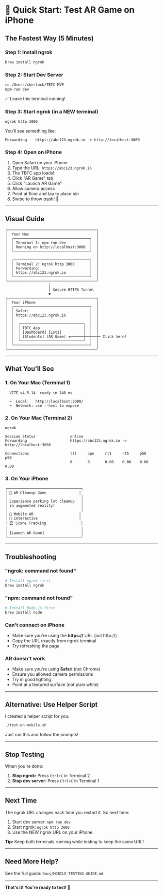 # 📱 Quick Start: Test AR Game on iPhone

## The Fastest Way (5 Minutes)

### Step 1: Install ngrok
```bash
brew install ngrok
```

### Step 2: Start Dev Server
```bash
cd /Users/sherlock/TBTC-MVP
npm run dev
```
✅ Leave this terminal running!

### Step 3: Start ngrok (in a NEW terminal)
```bash
ngrok http 3000
```

You'll see something like:
```
Forwarding    https://abc123.ngrok.io -> http://localhost:3000
```

### Step 4: Open on iPhone
1. Open Safari on your iPhone
2. Type the URL: `https://abc123.ngrok.io`
3. The TBTC app loads!
4. Click "AR Game" tab
5. Click "Launch AR Game"
6. Allow camera access
7. Point at floor and tap to place bin
8. Swipe to throw trash! 🎯

---

## Visual Guide

```
┌─────────────────────────────────────────┐
│  Your Mac                               │
│  ┌───────────────────────────────────┐  │
│  │ Terminal 1: npm run dev           │  │
│  │ Running on http://localhost:3000  │  │
│  └───────────────────────────────────┘  │
│                                         │
│  ┌───────────────────────────────────┐  │
│  │ Terminal 2: ngrok http 3000       │  │
│  │ Forwarding:                       │  │
│  │ https://abc123.ngrok.io           │  │
│  └───────────────────────────────────┘  │
└─────────────────────────────────────────┘
                    │
                    │ Secure HTTPS Tunnel
                    ▼
┌─────────────────────────────────────────┐
│  Your iPhone                            │
│  ┌───────────────────────────────────┐  │
│  │ Safari                            │  │
│  │ https://abc123.ngrok.io           │  │
│  │                                   │  │
│  │  ┌─────────────────────────────┐  │  │
│  │  │ TBTC App                    │  │  │
│  │  │ [Dashboard] [Lots]          │  │  │
│  │  │ [Students] [AR Game] ◄──────┼──┼──┼─ Click here!
│  │  └─────────────────────────────┘  │  │
│  └───────────────────────────────────┘  │
└─────────────────────────────────────────┘
```

---

## What You'll See

### 1. On Your Mac (Terminal 1)
```
  VITE v4.5.14  ready in 148 ms

  ➜  Local:   http://localhost:3000/
  ➜  Network: use --host to expose
```

### 2. On Your Mac (Terminal 2)
```
ngrok

Session Status                online
Forwarding                    https://abc123.ngrok.io -> http://localhost:3000

Connections                   ttl     opn     rt1     rt5     p50     p90
                              0       0       0.00    0.00    0.00    0.00
```

### 3. On Your iPhone
```
┌──────────────────────────────────┐
│ 🧹 AR Cleanup Game               │
│                                  │
│ Experience parking lot cleanup   │
│ in augmented reality!            │
│                                  │
│ 📱 Mobile AR                     │
│ 🎯 Interactive                   │
│ 🏆 Score Tracking                │
│                                  │
│ [Launch AR Game]                 │
└──────────────────────────────────┘
```

---

## Troubleshooting

### "ngrok: command not found"
```bash
# Install ngrok first
brew install ngrok
```

### "npm: command not found"
```bash
# Install Node.js first
brew install node
```

### Can't connect on iPhone
- Make sure you're using the **https://** URL (not http://)
- Copy the URL exactly from ngrok terminal
- Try refreshing the page

### AR doesn't work
- Make sure you're using **Safari** (not Chrome)
- Ensure you allowed camera permissions
- Try in good lighting
- Point at a textured surface (not plain white)

---

## Alternative: Use Helper Script

I created a helper script for you:

```bash
./test-on-mobile.sh
```

Just run this and follow the prompts!

---

## Stop Testing

When you're done:

1. **Stop ngrok:** Press `Ctrl+C` in Terminal 2
2. **Stop dev server:** Press `Ctrl+C` in Terminal 1

---

## Next Time

The ngrok URL changes each time you restart it. So next time:

1. Start dev server: `npm run dev`
2. Start ngrok: `ngrok http 3000`
3. Use the NEW ngrok URL on your iPhone

**Tip:** Keep both terminals running while testing to keep the same URL!

---

## Need More Help?

See the full guide: `Docs/MOBILE-TESTING-GUIDE.md`

---

**That's it! You're ready to test! 🚀**

